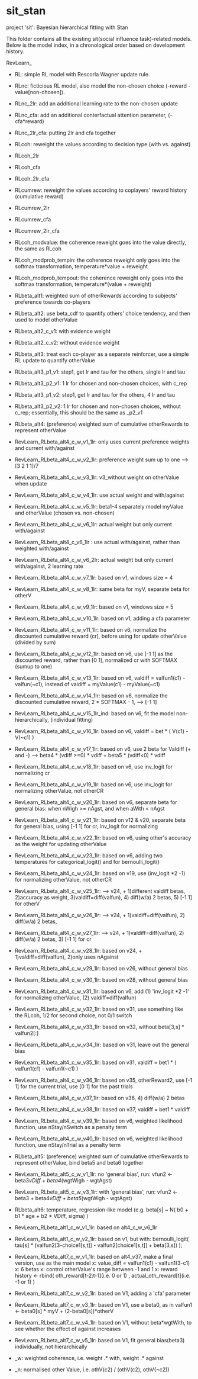 # sit_stan
project 'sit': Bayesian hierarchical fitting with Stan

This folder contains all the existing sit(social influence task)-related models. Below is the model index, in a chronological order based on development history.

RevLearn_

 - RL: simple RL model with Rescorla Wagner update rule.
 
 - RLnc: ficticious RL model, also model the non-chosen choice (-reward - value[non-chosen]).
 - RLnc_2lr: add an additional learning rate to the non-chosen update
 - RLnc_cfa: add an additional conterfactual attention parameter, (-cfa*reward)
 - RLnc_2lr_cfa: putting 2lr and cfa together
 
 - RLcoh: reweight the values according to decision type (with vs. against)
 - RLcoh_2lr
 - RLcoh_cfa
 - RLcoh_2lr_cfa
 
 - RLcumrew: reweight the values according to coplayers' reward history (cumulative reward)
 - RLcumrew_2lr
 - RLcumrew_cfa
 - RLcumrew_2lr_cfa
 
 - RLcoh_modvalue: the coherence reweight goes into the value directly, the same as RLcoh
 - RLcoh_modprob_tempin: the coherence reweight only goes into the softmax transformation, temperature*value + reweight
 - RLcoh_modprob_tempout: the coherence reweight only goes into the softmax transformation, temperature*(value + reweight)
 
 - RLbeta_alt1: weighted sum of otherRewards according to subjects' preference towards co-players
 
 - RLbeta_alt2: use beta_cdf to quantify others' choice tendency, and then used to model otherValue
 - RLbeta_alt2_c_v1: with evidence weight
 - RLbeta_alt2_c_v2: without evidence weight
 
 - RLbeta_alt3: treat each co-player as a separate reinforcer, use a simple RL update to quantify otherValue
 - RLbeta_alt3_p1_v1: step1, get lr and tau for the others, single lr and tau
 - RLbeta_alt3_p2_v1: 1 lr for chosen and non-chosen choices, with c_rep 
 - RLbeta_alt3_p1_v2: step1, get lr and tau for the others, 4 lr and tau
 - RLbeta_alt3_p2_v2: 1 lr for chosen and non-chosen choices, without c_rep; essentially, this should be the same as _p2_v1
 
 - RLbeta_alt4: (preference) weighted sum of cumulative otherRewards to represent otherValue
 - RevLearn_RLbeta_alt4_c_w_v1_1lr: only uses current preference weights and current with/against
 - RevLearn_RLbeta_alt4_c_w_v2_1lr: preference weight sum up to one --> [3 2 1 1]/7
 - RevLearn_RLbeta_alt4_c_w_v3_1lr: v3_without weight on otherValue when update
 - RevLearn_RLbeta_alt4_c_w_v4_1lr: use actual weight and with/against
 - RevLearn_RLbeta_alt4_c_w_v5_1lr: beta1-4 separately model myValue and otherValue (chosen vs. non-chosen)
 - RevLearn_RLbeta_alt4_c_w_v6_1lr: actual weight but only current with/against
 - RevLearn_RLbeta_alt4_c_v6_1lr  : use actual with/against, rather than weighted with/against 
 - RevLearn_RLbeta_alt4_c_w_v6_2lr: actual weight but only current with/against, 2 learning rate
 - RevLearn_RLbeta_alt4_c_w_v7_1lr: based on v1, windows size = 4
 - RevLearn_RLbeta_alt4_c_w_v8_1lr: same beta for myV, separate beta for otherV
 - RevLearn_RLbeta_alt4_c_w_v9_1lr: based on v1, windows size = 5
 - RevLearn_RLbeta_alt4_c_w_v10_1lr: based on v1, adding a cfa parameter

 - RevLearn_RLbeta_alt4_c_w_v11_1lr: based on v6, normalize the discounted cumulative reward (cr), before using for update otherValue (divided by sum)
 - RevLearn_RLbeta_alt4_c_w_v12_1lr: based on v6, use [-1 1] as the discounted reward, rather than [0 1], normalized cr with SOFTMAX (sumup to one)
 - RevLearn_RLbeta_alt4_c_w_v13_1lr: based on v6, valdiff = valfun1(c1) - valfun(~c1), instead of valdiff = myValue(c1) - myValue(~c1)
 - RevLearn_RLbeta_alt4_c_w_v14_1lr: based on v6, normalize the discounted cumulative reward, 2 * SOFTMAX - 1, --> [-1 1]
 - RevLearn_RLbeta_alt4_c_w_v15_1lr_ind: based on v6, fit the model non-hierarchically, (individual fitting)
 - RevLearn_RLbeta_alt4_c_w_v16_1lr: based on v6, valdiff = bet * ( V(c1) - V(~c1) )
 - RevLearn_RLbeta_alt4_c_w_v17_1lr: based on v6, use 2 beta for Valdiff (+ and -) --> beta4 * (vdiff >=0) * vdiff + beta5 * (vdiff<0) * vdiff
 - RevLearn_RLbeta_alt4_c_w_v18_1lr: based on v6, use inv_logit for normalizing cr
 - RevLearn_RLbeta_alt4_c_w_v19_1lr: based on v6, use inv_logit for normalizing otherValue, not otherCR
 - RevLearn_RLbeta_alt4_c_w_v20_1lr: based on v6, separate beta for general bias: when nWigh >= nAgst, and when aWith < nAgst
 - RevLearn_RLbeta_alt4_c_w_v21_1lr: based on v12 & v20, separate beta for general bias, using [-1 1] for cr, inv_logit for normalizing
 - RevLearn_RLbeta_alt4_c_w_v22_1lr: based on v6, using other's accuracy as the weight for updating otherValue
 - RevLearn_RLbeta_alt4_c_w_v23_1lr: based on v6, adding two temperatures for categorical_logit() and for bernoulli_logit()

 - RevLearn_RLbeta_alt4_c_w_v24_1lr: based on v19, use (inv_logit *2 -1) for normalizing otherValue, not otherCR
 - RevLearn_RLbeta_alt4_c_w_v25_1lr: --> v24, + 1)different valdiff betas, 2)accuracy as weight, 3)valdiff=diff(valfun), 4) diff(w/a) 2 betas, 5) [-1 1] for otherV
 - RevLearn_RLbeta_alt4_c_w_v26_1lr: --> v24, + 1)valdiff=diff(valfun), 2) diff(w/a) 2 betas, 
 - RevLearn_RLbeta_alt4_c_w_v27_1lr: --> v24, + 1)valdiff=diff(valfun), 2) diff(w/a) 2 betas, 3) [-1 1] for cr
 - RevLearn_RLbeta_alt4_c_w_v28_1lr: based on v24, + 1)valdiff=diff(valfun), 2)only uses nAgainst
 - RevLearn_RLbeta_alt4_c_w_v29_1lr: based on v26, without general bias
 - RevLearn_RLbeta_alt4_c_w_v30_1lr: based on v28, without general bias

 - RevLearn_RLbeta_alt4_c_w_v31_1lr: based on v6, add (1) 'inv_logit *2 -1' for normalizing otherValue, (2) valdiff=diff(valfun)
 - RevLearn_RLbeta_alt4_c_w_v32_1lr: based on v31, use something like the RLcoh, 1/2 for second choice, not 0/1 switch 
 - RevLearn_RLbeta_alt4_c_w_v33_1lr: based on v32, without beta[3,s] * valfun2[:]
 - RevLearn_RLbeta_alt4_c_w_v34_1lr: based on v31, leave out the general bias
 - RevLearn_RLbeta_alt4_c_w_v35_1lr: based on v31, valdiff = bet1 * ( valfun1(c1) - valfun1(~c1) )
 - RevLearn_RLbeta_alt4_c_w_v36_1lr: based on v35, otherReward2, use [-1 1] for the current trial, use [0 1] for the past trials
 - RevLearn_RLbeta_alt4_c_w_v37_1lr: based on v36, 4) diff(w/a) 2 betas
 - RevLearn_RLbeta_alt4_c_w_v38_1lr: based on v37, valdiff = bet1 * valdiff

 - RevLearn_RLbeta_alt4_c_w_v39_1lr: based on v6, weighted likelihood function, use nStay/nSwitch as a penalty term 
 - RevLearn_RLbeta_alt4_c_w_v40_1lr: based on v6, weighted likelihood function, use nStay/nTrial as a penalty term 


 - RLbeta_alt5: (preference) weighted sum of cumulative otherRewards to represent otherValue, bind beta5 and beta6 together
 - RevLearn_RLbeta_alt5_c_w_v1_1lr: no 'general bias', run: vfun2 <- beta3*vDiff + beta4*(wgtWigh - wgtAgst)
 - RevLearn_RLbeta_alt5_c_w_v3_1lr: with 'general bias', run: vfun2 <- beta3 + beta4*vDiff + beta5*(wgtWigh - wgtAgst)

 - RLbeta_alt6: temperature, regression-like model (e.g.  beta[s] ~ N( b0 + b1 * age +  b2 * VDiff, sigma) )
 - RevLearn_RLbeta_alt1_c_w_v1_1lr: based on alt4_c_w_v6_1lr
 - RevLearn_RLbeta_alt1_c_w_v2_1lr: based on v1, but with: bernoulli_logit( tau[s] * (valfun2[3-choice1[s,t]] - valfun2[choice1[s,t]] + beta[3,s]) );
 


 - RevLearn_RLbeta_alt7_c_w_v1_1lr: based on alt4_v37, make a final version, use as the main model
   x: value_diff = valfun1(c1) - valfun1(3-c1)
   x: 6 betas
   x: control otherValue's range between -1 and 1
   x: reward history <- rbind( oth_reward[t-2:t-1](i.e. 0 or 1) , actual_oth_reward[t](i.e. -1 or 1) )

 - RevLearn_RLbeta_alt7_c_w_v2_1lr: based on V1, adding a 'cfa' parameter
 - RevLearn_RLbeta_alt7_c_w_v3_1lr: based on V1, use a beta0, as in valfun1 <- beta0[s] * myV + (2-beta0[s])*otherV
 - RevLearn_RLbeta_alt7_c_w_v4_1lr: based on V1, without beta*wgtWith, to see whether the effect of against increases
 - RevLearn_RLbeta_alt7_c_w_v5_1lr: based on V1, fit general bias(beta3) individually, not hierarchically
 





 
 
 
 
 - _w: weighted coherence, i.e. weight .* with, weight .* against
 - _n: normalised other Value, i.e. othV(c2) / (othV(c2), othV(~c2))

 
 
 
